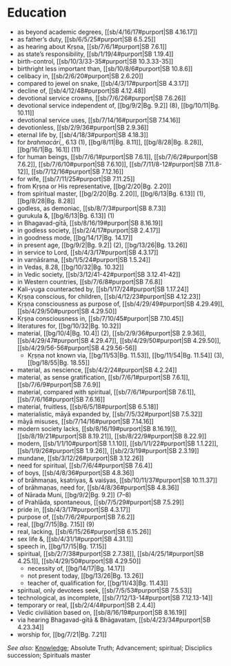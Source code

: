 # Education

* as beyond academic degrees, [[sb/4/16/17#purport|SB 4.16.17]]
* as father’s duty, [[sb/6/5/25#purport|SB 6.5.25]]
* as hearing about Kṛṣṇa, [[sb/7/6/1#purport|SB 7.6.1]]
* as state’s responsibility, [[sb/1/19/4#purport|SB 1.19.4]]
* birth-control, [[sb/10/3/33-35#purport|SB 10.3.33-35]]
* birthright less important than, [[sb/10/8/6#purport|SB 10.8.6]]
* celibacy in, [[sb/2/6/20#purport|SB 2.6.20]]
* compared to jewel on snake, [[sb/4/3/17#purport|SB 4.3.17]]
* decline of, [[sb/4/12/48#purport|SB 4.12.48]]
* devotional service crowns, [[sb/7/6/26#purport|SB 7.6.26]]
* devotional service independent of, [[bg/9/2|Bg. 9.2]] (8), [[bg/10/11|Bg. 10.11]]
* devotional service uses, [[sb/7/14/16#purport|SB 7.14.16]]
* devotionless, [[sb/2/9/36#purport|SB 2.9.36]]
* eternal life by, [[sb/4/18/3#purport|SB 4.18.3]]
* for *brahmacārī,*, 6.13 (1), [[bg/8/11|Bg. 8.11]], [[bg/8/28|Bg. 8.28]], [[bg/16/1|Bg. 16.1]] (11)
* for human beings, [[sb/7/6/1#purport|SB 7.6.1]], [[sb/7/6/2#purport|SB 7.6.2]], [[sb/7/6/10#purport|SB 7.6.10]], [[sb/7/11/8-12#purport|SB 7.11.8-12]], [[sb/7/12/16#purport|SB 7.12.16]]
* for wife, [[sb/7/11/25#purport|SB 7.11.25]]
* from Kṛṣṇa or His representative, [[bg/2/20|Bg. 2.20]]
* from spiritual master, [[bg/2/20|Bg. 2.20]], [[bg/6/13|Bg. 6.13]] (1), [[bg/8/28|Bg. 8.28]]
* godless, as demoniac, [[sb/8/7/3#purport|SB 8.7.3]]
* gurukula &, [[bg/6/13|Bg. 6.13]] (1)
* in Bhagavad-gītā, [[sb/8/16/19#purport|SB 8.16.19]]
* in godless society, [[sb/2/4/17#purport|SB 2.4.17]]
* in goodness mode, [[bg/14/17|Bg. 14.17]]
* in present age, [[bg/9/2|Bg. 9.2]] (2), [[bg/13/26|Bg. 13.26]]
* in service to Lord, [[sb/4/3/17#purport|SB 4.3.17]]
* in varṇāśrama, [[sb/1/5/24#purport|SB 1.5.24]]
* in Vedas, 8.28, [[bg/10/32|Bg. 10.32]]
* in Vedic society, [[sb/3/12/41-42#purport|SB 3.12.41-42]]
* in Western countries, [[sb/7/6/8#purport|SB 7.6.8]]
* Kali-yuga counteracted by, [[sb/1/17/24#purport|SB 1.17.24]]
* Kṛṣṇa conscious, for children, [[sb/4/12/23#purport|SB 4.12.23]]
* Kṛṣṇa consciousness as purpose of, [[sb/4/29/49#purport|SB 4.29.49]], [[sb/4/29/50#purport|SB 4.29.50]]
* Kṛṣṇa consciousness in, [[sb/7/10/45#purport|SB 7.10.45]]
* literatures for, [[bg/10/32|Bg. 10.32]]
* material, [[bg/10/4|Bg. 10.4]] (2), [[sb/2/9/36#purport|SB 2.9.36]], [[sb/4/29/47#purport|SB 4.29.47]], [[sb/4/29/50#purport|SB 4.29.50]], [[sb/4/29/56-56#purport|SB 4.29.56-56]]
  * Kṛṣṇa not known via, [[bg/11/53|Bg. 11.53]], [[bg/11/54|Bg. 11.54]] (3), [[bg/18/55|Bg. 18.55]]
* material, as nescience, [[sb/4/2/24#purport|SB 4.2.24]]
* material, as sense gratification, [[sb/7/6/1#purport|SB 7.6.1]], [[sb/7/6/9#purport|SB 7.6.9]]
* material, compared with spiritual, [[sb/7/6/1#purport|SB 7.6.1]], [[sb/7/6/16#purport|SB 7.6.16]]
* material, fruitless, [[sb/6/5/18#purport|SB 6.5.18]]
* materialistic, māyā expanded by, [[sb/7/5/32#purport|SB 7.5.32]]
* māyā misuses, [[sb/7/14/16#purport|SB 7.14.16]]
* modern society lacks, [[sb/8/16/19#purport|SB 8.16.19]], [[sb/8/19/21#purport|SB 8.19.21]], [[sb/8/22/9#purport|SB 8.22.9]]
* modern, [[sb/1/1/10#purport|SB 1.1.10]], [[sb/1/1/22#purport|SB 1.1.22]], [[sb/1/9/26#purport|SB 1.9.26]], [[sb/2/3/19#purport|SB 2.3.19]]
* mundane, [[sb/3/12/26#purport|SB 3.12.26]]
* need for spiritual, [[sb/7/6/4#purport|SB 7.6.4]]
* of boys, [[sb/4/8/36#purport|SB 4.8.36]]
* of brāhmaṇas, kṣatriyas, & vaiśyas, [[sb/10/11/37#purport|SB 10.11.37]]
* of brāhmaṇas, need for, [[sb/4/8/36#purport|SB 4.8.36]]
* of Nārada Muni, [[bg/9/2|Bg. 9.2]] (7–8)
* of Prahlāda, spontaneous, [[sb/7/5/29#purport|SB 7.5.29]]
* pride in, [[sb/4/3/17#purport|SB 4.3.17]]
* purpose of, [[sb/7/6/2#purport|SB 7.6.2]]
* real, [[bg/7/15|Bg. 7.15]] (9)
* real, lacking, [[sb/6/15/26#purport|SB 6.15.26]]
* sex life &, [[sb/4/31/1#purport|SB 4.31.1]]
* speech in, [[bg/17/15|Bg. 17.15]]
* spiritual, [[sb/2/7/38#purport|SB 2.7.38]], [[sb/4/25/1#purport|SB 4.25.1]], [[sb/4/29/50#purport|SB 4.29.50]]
  * necessity of, [[bg/14/17|Bg. 14.17]]
  * not present today, [[bg/13/26|Bg. 13.26]]
  * teacher of, qualification for, [[bg/11/43|Bg. 11.43]]
* spiritual, only devotees seek, [[sb/7/5/53#purport|SB 7.5.53]]
* technological, as incomplete, [[sb/7/12/13-14#purport|SB 7.12.13-14]]
* temporary or real, [[sb/2/4/4#purport|SB 2.4.4]]
* Vedic civiliātion based on, [[sb/8/16/19#purport|SB 8.16.19]]
* via hearing Bhagavad-gītā & Bhāgavatam, [[sb/4/23/34#purport|SB 4.23.34]]
* worship for, [[bg/7/21|Bg. 7.21]]

*See also:* [Knowledge](entries/knowledge.md); Absolute Truth; Advancement; spiritual; Disciplics succession; Spirituals master
